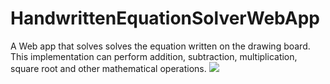 # HandwrittenEquationSolverWebApp
A Web app that solves solves the equation written on the drawing board. This implementation can perform addition, subtraction, multiplication, square root and other mathematical operations.
![](https://thumbs.gfycat.com/RightMiniatureIndigobunting-size_restricted.gif)

